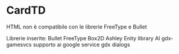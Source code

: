 # CardTD

HTML non è compatibile con le librerie FreeType e Bullet

Librerie inserite:
Bullet
FreeType
Box2D
Ashley Enity library
AI
gdx-gamesvcs supporto ai google service
gdx dialogs
